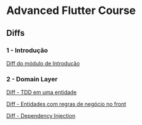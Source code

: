 # Advanced Flutter Course

## Diffs

### 1 - Introdução
[Diff do módulo de Introdução](https://github.com/WaldsonFagundes/advanced_flutter/compare/4b66d89..4a1e6f9)

### 2 - Domain Layer
[Diff - TDD em uma entidade](https://github.com/WaldsonFagundes/advanced_flutter/compare/4a1e6f9..af69381)

[Diff - Entidades com regras de negócio no front](https://github.com/WaldsonFagundes/advanced_flutter/compare/af69381..aff7b47)

[Diff - Dependency Injection](https://github.com/WaldsonFagundes/advanced_flutter/compare/aff7b47..a94f7ec)
